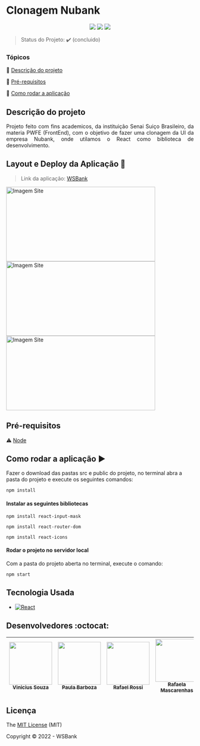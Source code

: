 <h1>Clonagem Nubank</h1>

<p align="center">
  <img src="https://img.shields.io/static/v1?label=react&message=framework&color=blue&style=for-the-badge&logo=REACT"/>
  <img src="https://img.shields.io/static/v1?label=Netlify&message=deploy&color=blue&style=for-the-badge&logo=netlify"/>
  <img src="http://img.shields.io/static/v1?label=License&message=MIT&color=green&style=for-the-badge"/>
</p>

> Status do Projeto: :heavy_check_mark: (concluido)

### Tópicos 

:small_blue_diamond: [Descrição do projeto](#descrição-do-projeto)



:small_blue_diamond: [Pré-requisitos](#pré-requisitos)

:small_blue_diamond: [Como rodar a aplicação](#como-rodar-a-aplicação-arrow_forward)

## Descrição do projeto 

<p align="justify">
  Projeto feito com fins academicos, da instituição Senai Suiço Brasileiro, da materia PWFE (FrontEnd), com o objetivo de fazer uma clonagem da UI da empresa Nubank, onde utilamos o React como biblioteca de desenvolvimento.
</p>

## Layout e Deploy da Aplicação :dash:

> Link da aplicação: [WSBank](https://whimsical-moxie-e838c3.netlify.app) 

<img width="400px" height="200px" src="https://cdn.discordapp.com/attachments/905749782721597455/962848105764646912/unknown.png" alt="Imagem Site"> <img width="400px" height="200px" src="https://cdn.discordapp.com/attachments/905749782721597455/962848145199489074/unknown.png" alt="Imagem Site">  <img width="400px" height="200px" src="https://cdn.discordapp.com/attachments/905749782721597455/962848183698989077/unknown.png" alt="Imagem Site"> 

## Pré-requisitos

:warning: [Node](https://nodejs.org/en/download/)

## Como rodar a aplicação :arrow_forward:

Fazer o download das pastas src e public do projeto, no terminal abra a pasta do projeto e execute os seguintes comandos:

```
npm install 
```

#### Instalar as seguintes bibliotecas
```
npm install react-input-mask
```
```
npm install react-router-dom
```
```
npm install react-icons
```

#### Rodar o projeto no servidor local
Com a pasta do projeto aberta no terminal, execute o comando:
```
npm start
```

## Tecnologia Usada

- [![React](https://img.shields.io/badge/React-20232A?style=for-the-badge&logo=react&logoColor=61DAFB)](https://pt-br.reactjs.org)


## Desenvolvedores :octocat:

| [<img src="https://avatars.githubusercontent.com/u/91327153?v=4" width=115><br><sub>Vinicius Souza</sub>](https://github.com/Vinicius-Souza-Araujo) |  [<img src="https://avatars.githubusercontent.com/u/91341241?v=4" width=115><br><sub>Paula Barboza</sub>](https://github.com/Paula-Barboza) |  [<img src="https://avatars.githubusercontent.com/u/91340426?v=4" width=115><br><sub>Rafael Rossi</sub>](https://github.com/rafaellrossi) | [<img src="https://avatars.githubusercontent.com/u/88278315?v=4" width=115><br><sub>Rafaela Mascarenhas</sub>](https://github.com/RafaelaMascarenhas) | [<img src="https://avatars.githubusercontent.com/u/91344578?v=4" width=115><br><sub>Wesley da Silva</sub>](https://github.com/wesleww) | [<img src="https://avatars.githubusercontent.com/u/88379213?v=4" width=115><br><sub>Pedro Bicas</sub>](https://github.com/PedroBicas) |
| :---: | :---: | :---: | :---: | :---: | :---:


## Licença 

The [MIT License]() (MIT)

Copyright :copyright: 2022 - WSBank
